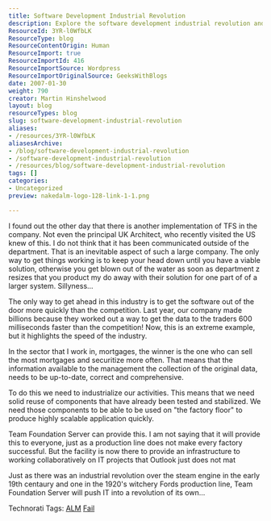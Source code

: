 ```yaml
---
title: Software Development Industrial Revolution
description: Explore the software development industrial revolution and learn how Team Foundation Server can enhance collaboration and speed in IT projects. Join the change!
ResourceId: 3YR-l0WfbLK
ResourceType: blog
ResourceContentOrigin: Human
ResourceImport: true
ResourceImportId: 416
ResourceImportSource: Wordpress
ResourceImportOriginalSource: GeeksWithBlogs
date: 2007-01-30
weight: 790
creator: Martin Hinshelwood
layout: blog
resourceTypes: blog
slug: software-development-industrial-revolution
aliases:
- /resources/3YR-l0WfbLK
aliasesArchive:
- /blog/software-development-industrial-revolution
- /software-development-industrial-revolution
- /resources/blog/software-development-industrial-revolution
tags: []
categories:
- Uncategorized
preview: nakedalm-logo-128-link-1-1.png

---
```

I found out the other day that there is another implementation of TFS in the company. Not even the principal UK Architect, who recently visited the US knew of this. I do not think that it has been communicated outside of the department. That is an inevitable aspect of such a large company. The only way to get things working is to keep your head down until you have a viable solution, otherwise you get blown out of the water as soon as department z resizes that you product my do away with their solution for one part of of a larger system. Sillyness...

The only way to get ahead in this industry is to get the software out of the door more quickly than the competition. Last year, our company made billions because they worked out a way to get the data to the traders 600 milliseconds faster than the competition! Now, this is an extreme example, but it highlights the speed of the industry.

In the sector that I work in, mortgages, the winner is the one who can sell the most mortgages and securitize more often. That means that the information available to the management the collection of the original data, needs to be up-to-date, correct and comprehensive.

To do this we need to industrialize our activities. This means that we need solid reuse of components that have already been tested and stabilized. We need those components to be able to be used on "the factory floor" to produce highly scalable application quickly.

Team Foundation Server can provide this. I am not saying that it will provide this to everyone, just as a production line does not make every factory successful. But the facility is now there to provide an infrastructure to working collaboratively on IT projects that Outlook just does not mat

Just as there was an industrial revolution over the steam engine in the early 19th centaury and one in the 1920's witchery Fords production line, Team Foundation Server will push IT into a revolution of its own...

Technorati Tags: [ALM](http://technorati.com/tags/ALM) [Fail](http://technorati.com/tags/Fail)
